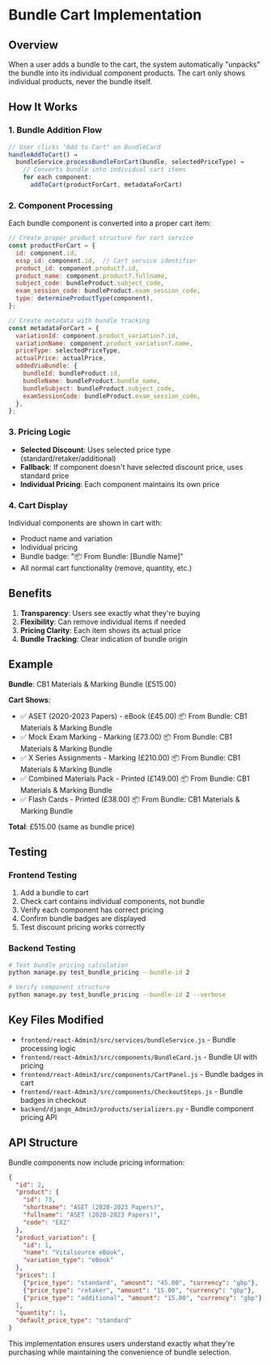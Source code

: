 # Bundle Cart Implementation

## Overview

When a user adds a bundle to the cart, the system automatically "unpacks" the bundle into its individual component products. The cart only shows individual products, never the bundle itself.

## How It Works

### 1. Bundle Addition Flow

```javascript
// User clicks "Add to Cart" on BundleCard
handleAddToCart() → 
  bundleService.processBundleForCart(bundle, selectedPriceType) →
    // Converts bundle into individual cart items
    for each component:
      addToCart(productForCart, metadataForCart)
```

### 2. Component Processing

Each bundle component is converted into a proper cart item:

```javascript
// Create proper product structure for cart service
const productForCart = {
  id: component.id,
  essp_id: component.id,  // Cart service identifier
  product_id: component.product?.id,
  product_name: component.product?.fullname,
  subject_code: bundleProduct.subject_code,
  exam_session_code: bundleProduct.exam_session_code,
  type: determineProductType(component),
};

// Create metadata with bundle tracking
const metadataForCart = {
  variationId: component.product_variation?.id,
  variationName: component.product_variation?.name,
  priceType: selectedPriceType,
  actualPrice: actualPrice,
  addedViaBundle: {
    bundleId: bundleProduct.id,
    bundleName: bundleProduct.bundle_name,
    bundleSubject: bundleProduct.subject_code,
    examSessionCode: bundleProduct.exam_session_code,
  },
};
```

### 3. Pricing Logic

- **Selected Discount**: Uses selected price type (standard/retaker/additional)
- **Fallback**: If component doesn't have selected discount price, uses standard price
- **Individual Pricing**: Each component maintains its own price

### 4. Cart Display

Individual components are shown in cart with:
- Product name and variation
- Individual pricing
- Bundle badge: "📦 From Bundle: [Bundle Name]"
- All normal cart functionality (remove, quantity, etc.)

## Benefits

1. **Transparency**: Users see exactly what they're buying
2. **Flexibility**: Can remove individual items if needed
3. **Pricing Clarity**: Each item shows its actual price
4. **Bundle Tracking**: Clear indication of bundle origin

## Example

**Bundle**: CB1 Materials & Marking Bundle (£515.00)

**Cart Shows**:
- ✅ ASET (2020-2023 Papers) - eBook (£45.00) 📦 From Bundle: CB1 Materials & Marking Bundle
- ✅ Mock Exam Marking - Marking (£73.00) 📦 From Bundle: CB1 Materials & Marking Bundle  
- ✅ X Series Assignments - Marking (£210.00) 📦 From Bundle: CB1 Materials & Marking Bundle
- ✅ Combined Materials Pack - Printed (£149.00) 📦 From Bundle: CB1 Materials & Marking Bundle
- ✅ Flash Cards - Printed (£38.00) 📦 From Bundle: CB1 Materials & Marking Bundle

**Total**: £515.00 (same as bundle price)

## Testing

### Frontend Testing
1. Add a bundle to cart
2. Check cart contains individual components, not bundle
3. Verify each component has correct pricing
4. Confirm bundle badges are displayed
5. Test discount pricing works correctly

### Backend Testing  
```bash
# Test bundle pricing calculation
python manage.py test_bundle_pricing --bundle-id 2

# Verify component structure
python manage.py test_bundle_pricing --bundle-id 2 --verbose
```

## Key Files Modified

- `frontend/react-Admin3/src/services/bundleService.js` - Bundle processing logic
- `frontend/react-Admin3/src/components/BundleCard.js` - Bundle UI with pricing
- `frontend/react-Admin3/src/components/CartPanel.js` - Bundle badges in cart
- `frontend/react-Admin3/src/components/CheckoutSteps.js` - Bundle badges in checkout
- `backend/django_Admin3/products/serializers.py` - Bundle component pricing API

## API Structure

Bundle components now include pricing information:

```json
{
  "id": 2,
  "product": {
    "id": 73,
    "shortname": "ASET (2020-2023 Papers)",
    "fullname": "ASET (2020-2023 Papers)",
    "code": "EX2"
  },
  "product_variation": {
    "id": 1,
    "name": "Vitalsource eBook", 
    "variation_type": "eBook"
  },
  "prices": [
    {"price_type": "standard", "amount": "45.00", "currency": "gbp"},
    {"price_type": "retaker", "amount": "15.00", "currency": "gbp"},
    {"price_type": "additional", "amount": "15.00", "currency": "gbp"}
  ],
  "quantity": 1,
  "default_price_type": "standard"
}
```

This implementation ensures users understand exactly what they're purchasing while maintaining the convenience of bundle selection. 